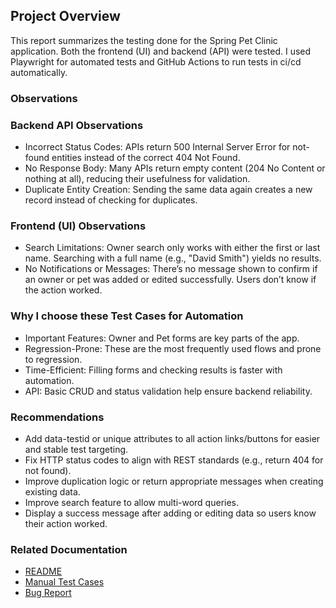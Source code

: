 ## Project Overview

This report summarizes the testing done for the Spring Pet Clinic application. Both the frontend (UI) and backend (API) were tested. I used Playwright for automated tests and GitHub Actions to run tests in ci/cd automatically.

### Observations

### Backend API Observations

- Incorrect Status Codes: APIs return 500 Internal Server Error for not-found entities instead of the correct 404 Not Found.
- No Response Body: Many APIs return empty content (204 No Content or nothing at all), reducing their usefulness for validation.
- Duplicate Entity Creation: Sending the same data again creates a new record instead of checking for duplicates.

### Frontend (UI) Observations

- Search Limitations: Owner search only works with either the first or last name. Searching with a full name (e.g., "David Smith") yields no results.
- No Notifications or Messages: There’s no message shown to confirm if an owner or pet was added or edited successfully. Users don’t know if the action worked.

### Why I choose these Test Cases for Automation

- Important Features: Owner and Pet forms are key parts of the app.
- Regression-Prone: These are the most frequently used flows and prone to regression.
- Time-Efficient: Filling forms and checking results is faster with automation.
- API: Basic CRUD and status validation help ensure backend reliability.

### Recommendations

- Add data-testid or unique attributes to all action links/buttons for easier and stable test targeting.
- Fix HTTP status codes to align with REST standards (e.g., return 404 for not found).
- Improve duplication logic or return appropriate messages when creating existing data.
- Improve search feature to allow multi-word queries.
- Display a success message after adding or editing data so users know their action worked.

### Related Documentation

- [README](../README.md)
- [Manual Test Cases](../ManualTestCases.md)
- [Bug Report](./BugReport.md)
